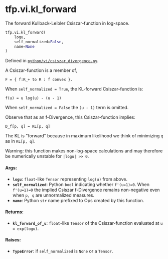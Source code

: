 <div itemscope itemtype="http://developers.google.com/ReferenceObject">
<meta itemprop="name" content="tfp.vi.kl_forward" />
<meta itemprop="path" content="Stable" />
</div>

# tfp.vi.kl_forward

The forward Kullback-Leibler Csiszar-function in log-space.

``` python
tfp.vi.kl_forward(
    logu,
    self_normalized=False,
    name=None
)
```



Defined in [`python/vi/csiszar_divergence.py`](https://github.com/tensorflow/probability/tree/master/tensorflow_probability/python/vi/csiszar_divergence.py).

<!-- Placeholder for "Used in" -->

A Csiszar-function is a member of,

```none
F = { f:R_+ to R : f convex }.
```

When `self_normalized = True`, the KL-forward Csiszar-function is:

```none
f(u) = u log(u) - (u - 1)
```

When `self_normalized = False` the `(u - 1)` term is omitted.

Observe that as an f-Divergence, this Csiszar-function implies:

```none
D_f[p, q] = KL[p, q]
```

The KL is "forward" because in maximum likelihood we think of minimizing `q`
as in `KL[p, q]`.

Warning: this function makes non-log-space calculations and may therefore be
numerically unstable for `|logu| >> 0`.

#### Args:


* <b>`logu`</b>: `float`-like `Tensor` representing `log(u)` from above.
* <b>`self_normalized`</b>: Python `bool` indicating whether `f'(u=1)=0`. When
  `f'(u=1)=0` the implied Csiszar f-Divergence remains non-negative even
  when `p, q` are unnormalized measures.
* <b>`name`</b>: Python `str` name prefixed to Ops created by this function.


#### Returns:


* <b>`kl_forward_of_u`</b>: `float`-like `Tensor` of the Csiszar-function evaluated at
  `u = exp(logu)`.


#### Raises:


* <b>`TypeError`</b>: if `self_normalized` is `None` or a `Tensor`.